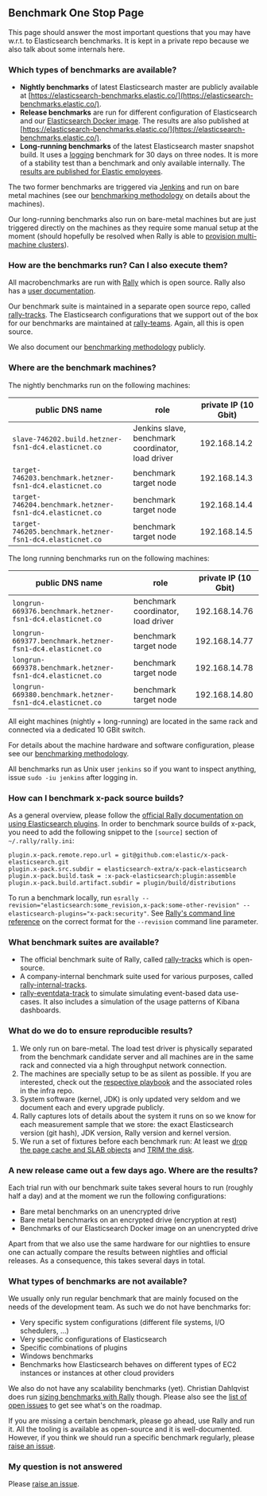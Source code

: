## Benchmark One Stop Page

This page should answer the most important questions that you may have w.r.t. to Elasticsearch benchmarks. It is kept in a private repo because we also talk about some internals here.

### Which types of benchmarks are available?

* **Nightly benchmarks** of latest Elasticsearch master are publicly available at [https://elasticsearch-benchmarks.elastic.co/](https://elasticsearch-benchmarks.elastic.co/). 
* **Release benchmarks** are run for different configuration of Elasticsearch and our [Elasticsearch Docker image](https://github.com/elastic/elasticsearch-docker). The results are also published at [https://elasticsearch-benchmarks.elastic.co/](https://elasticsearch-benchmarks.elastic.co/).
* **Long-running benchmarks** of the latest Elasticsearch master snapshot build. It uses a [logging](https://github.com/elastic/rally-internal-tracks/tree/master/logs) benchmark for 30 days on three nodes. It is more of a stability test than a benchmark and only available internally. The [results are published for Elastic employees](https://elasticsearch-benchmarks-internal.elastic.co/app/kibana#/dashboard/Long-Running-Benchmarks).

The two former benchmarks are triggered via [Jenkins](https://elasticsearch-ci.elastic.co/view/All/job/elastic+elasticsearch+master+macrobenchmark-periodic/) and run on bare metal machines (see our [benchmarking methodology](https://elasticsearch-benchmarks.elastic.co/) on details about the machines). 

Our long-running benchmarks also run on bare-metal machines but are just triggered directly on the machines as they require some manual setup at the moment (should hopefully be resolved when Rally is able to [provision multi-machine clusters](https://github.com/elastic/rally/issues/71)).  

### How are the benchmarks run? Can I also execute them?

All macrobenchmarks are run with [Rally](https://github.com/elastic/rally) which is open source. Rally also has a [user documentation](http://esrally.readthedocs.io/en/latest/). 

Our benchmark suite is maintained in a separate open source repo, called [rally-tracks](https://github.com/elastic/rally-tracks). The Elasticsearch configurations that we support out of the box for our benchmarks are maintained at [rally-teams](https://github.com/elastic/rally-teams). Again, all this is open source.

We also document our [benchmarking methodology](https://elasticsearch-benchmarks.elastic.co/) publicly.

### Where are the benchmark machines?

The nightly benchmarks run on the following machines:

| public DNS name                                            | role                                              | private IP (10 Gbit) | 
|------------------------------------------------------------|---------------------------------------------------|----------------------| 
| ``slave-746202.build.hetzner-fsn1-dc4.elasticnet.co``      | Jenkins slave, benchmark coordinator, load driver | 192.168.14.2         | 
| ``target-746203.benchmark.hetzner-fsn1-dc4.elasticnet.co`` | benchmark target node                             | 192.168.14.3         | 
| ``target-746204.benchmark.hetzner-fsn1-dc4.elasticnet.co`` | benchmark target node                             | 192.168.14.4         | 
| ``target-746205.benchmark.hetzner-fsn1-dc4.elasticnet.co`` | benchmark target node                             | 192.168.14.5         | 

The long running benchmarks run on the following machines:

| public DNS name                                             | role                               | private IP (10 Gbit) | 
|-------------------------------------------------------------|------------------------------------|----------------------| 
| ``longrun-669376.benchmark.hetzner-fsn1-dc4.elasticnet.co`` | benchmark coordinator, load driver | 192.168.14.76        | 
| ``longrun-669377.benchmark.hetzner-fsn1-dc4.elasticnet.co`` | benchmark target node              | 192.168.14.77        | 
| ``longrun-669378.benchmark.hetzner-fsn1-dc4.elasticnet.co`` | benchmark target node              | 192.168.14.78        | 
| ``longrun-669380.benchmark.hetzner-fsn1-dc4.elasticnet.co`` | benchmark target node              | 192.168.14.80        | 

All eight machines (nightly + long-running) are located in the same rack and connected via a dedicated 10 GBit switch.

For details about the machine hardware and software configuration, please see our [benchmarking methodology](https://elasticsearch-benchmarks.elastic.co/).

All benchmarks run as Unix user ``jenkins`` so if you want to inspect anything, issue ``sudo -iu jenkins`` after logging in.

### How can I benchmark x-pack source builds?

As a general overview, please follow the [official Rally documentation on using Elasticsearch plugins](http://esrally.readthedocs.io/en/stable/elasticsearch_plugins.html). In order to benchmark source builds of x-pack, you need to add the following snippet to the `[source]` section of `~/.rally/rally.ini`:

```
plugin.x-pack.remote.repo.url = git@github.com:elastic/x-pack-elasticsearch.git
plugin.x-pack.src.subdir = elasticsearch-extra/x-pack-elasticsearch
plugin.x-pack.build.task = :x-pack-elasticsearch:plugin:assemble
plugin.x-pack.build.artifact.subdir = plugin/build/distributions
```

To run a benchmark locally, run `esrally --revision="elasticsearch:some_revision,x-pack:some-other-revision" --elasticsearch-plugins="x-pack:security"`. See [Rally's command line reference](http://esrally.readthedocs.io/en/stable/command_line_reference.html#revision) on the correct format for the `--revision` command line parameter.

### What benchmark suites are available?

* The official benchmark suite of Rally, called [rally-tracks](https://github.com/elastic/rally-tracks) which is open-source.
* A company-internal benchmark suite used for various purposes, called [rally-internal-tracks](https://github.com/elastic/rally-internal-tracks).
* [rally-eventdata-track](https://github.com/elastic/rally-eventdata-track) to simulate simulating event-based data use-cases. It also includes a simulation of the usage patterns of Kibana dashboards.

### What do we do to ensure reproducible results?

1. We only run on bare-metal. The load test driver is physically separated from the benchmark candidate server and all machines are in the same rack and connected via a high throughput network connection.
2. The machines are specially setup to be as silent as possible. If you are interested, check out the [respective playbook](https://github.com/elastic/infra/blob/master/ansible/playbooks/macrobenchmarks_targets.yml) and the associated roles in the infra repo.
3. System software (kernel, JDK) is only updated very seldom and we document each and every upgrade publicly.
4. Rally captures lots of details about the system it runs on so we know for each measurement sample that we store: the exact Elasticsearch version (git hash), JDK version, Rally version and kernel version.
5. We run a set of fixtures before each benchmark run: At least we [drop the page cache and SLAB objects](https://github.com/elastic/night-rally/tree/master/fixtures/ansible/roles/drop-caches) and [TRIM the disk](https://github.com/elastic/night-rally/tree/master/fixtures/ansible/roles/trim).
 
### A new release came out a few days ago. Where are the results?

Each trial run with our benchmark suite takes several hours to run (roughly half a day) and at the moment we run the following configurations:

* Bare metal benchmarks on an unencrypted drive
* Bare metal benchmarks on an encrypted drive (encryption at rest)
* Benchmarks of our Elasticsearch Docker image on an unencrypted drive
 
Apart from that we also use the same hardware for our nightlies to ensure one can actually compare the results between nightlies and official releases. As a consequence, this takes several days in total.

### What types of benchmarks are not available?

We usually only run regular benchmark that are mainly focused on the needs of the development team. As such we do not have benchmarks for:

* Very specific system configurations (different file systems, I/O schedulers, ...)
* Very specific configurations of Elasticsearch
* Specific combinations of plugins
* Windows benchmarks
* Benchmarks how Elasticsearch behaves on different types of EC2 instances or instances at other cloud providers

We also do not have any scalability benchmarks (yet). Christian Dahlqvist does run [sizing benchmarks with Rally](https://github.com/elastic/sizing-benchmarks) though. Please also see the [list of open issues](https://github.com/elastic/night-rally/issues) to get see what's on the roadmap. 

If you are missing a certain benchmark, please go ahead, use Rally and run it. All the tooling is available as open-source and it is well-documented. However, if you think we should run a specific benchmark regularly, please [raise an issue](https://github.com/elastic/night-rally/issues/new).

### My question is not answered

Please [raise an issue](https://github.com/elastic/night-rally/issues/new).
